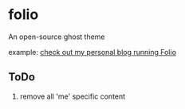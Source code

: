 # folio
An open-source ghost theme

example: [check out my personal blog running Folio](https://walkerfrederick.com)

## ToDo
1. remove all 'me' specific content
